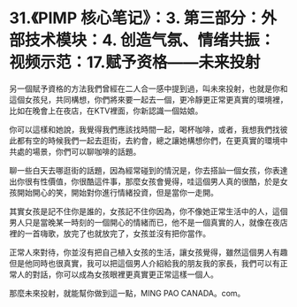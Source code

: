 # 31.《PIMP 核心笔记》：3. 第三部分：外部技术模块：4. 创造气氛、情绪共振：视频示范：17.赋予资格——未来投射

另一個賦予資格的方法我們曾經在二人合一感中提到過，叫未來投射，也就是你和這個女孩兒，共同構想，你們將來要一起去一個，更冷靜更正常更真實的環境裡，比如在晚會上在夜店，在KTV裡面，你新認識一個姑娘。

你可以這樣和她說，我覺得我們應該找時間一起，喝杯咖啡，或者，我想我們找彼此都有空的時候我們一起去逛街，去約會，總之讓她構想你們，在更真實的環境中共處的場景，你們可以聊咖啡的話題。

聊一些白天去哪逛街的話題，因為經常碰到的情況是，你去搭訕一個女孩，你表達出你很有性價值，你很酷這件事，那麼女孩會覺得，哇這個男人真的很酷，於是女孩開始開心的笑，開始對你進行情緒投資，但是當你一走開。

其實女孩是記不住你是誰的，女孩記不住你因為，你不像她正常生活中的人，這個男人只是當晚某一時刻的一個開心的情緒而已，他不是一個真實的人，就像在夜店裡的一首嗨歌，放完了也就放完了，女孩並沒有把你當作。

正常人來對待，你並沒有把自己植入女孩的生活，讓女孩覺得，雖然這個男人有趣但是他同時也很真實，我可以把這個男人介紹給我的朋友我的家長，我們可以有正常人的對話，你可以成為女孩眼裡更真實更正常這樣一個人。

那麼未來投射，就能幫你做到這一點，MING PAO CANADA。com。